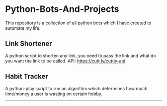 # Python-Bots-And-Projects

This repository is a collection of all python bots which I have created to automate my life. 

## Link Shortener
A python script to shorten any link, you need to pass the link and what do you want the link to be called. API: https://cutt.ly/cuttly-api

## Habit Tracker
A python-play script to run an algorithm which determines how much time/money a user is wasting on certain hobby.

---
